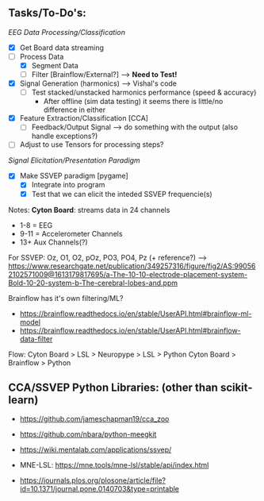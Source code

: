 ## Tasks/To-Do's:

_EEG Data Processing/Classification_
- [X] Get Board data streaming
- [ ] Process Data
  - [X] Segment Data
  - [ ] Filter [Brainflow/External?] --> **Need to Test!**
- [X] Signal Generation (harmonics) --> Vishal's code
  - [ ] Test stacked/unstacked harmonics performance (speed & accuracy)
    - After offline (sim data testing) it seems there is little/no difference in either
- [X] Feature Extraction/Classification [CCA]
  - [ ] Feedback/Output Signal --> do something with the output (also handle exceptions?)

- [ ] Adjust to use Tensors for processing steps?

_Signal Elicitation/Presentation Paradigm_
- [X] Make SSVEP paradigm [pygame]
  - [X] Integrate into program
  - [x] Test that we can elicit the inteded SSVEP frequencie(s)

Notes:
**Cyton Board**: streams data in 24 channels
- 1-8 = EEG
- 9-11 = Accelerometer Channels
- 13+ Aux Channels(?)


For SSVEP: Oz, O1, O2, pOz, PO3, PO4, Pz (+ reference?)
    --> https://www.researchgate.net/publication/349257316/figure/fig2/AS:990562102571009@1613179817695/a-The-10-10-electrode-placement-system-Bold-10-20-system-b-The-cerebral-lobes-and.ppm

Brainflow has it's own filtering/ML?
- https://brainflow.readthedocs.io/en/stable/UserAPI.html#brainflow-ml-model
- https://brainflow.readthedocs.io/en/stable/UserAPI.html#brainflow-data-filter


Flow:
Cyton Board > LSL > Neuropype > LSL > Python
Cyton Board > Brainflow > Python


## CCA/SSVEP Python Libraries: (other than scikit-learn)
- https://github.com/jameschapman19/cca_zoo
- https://github.com/nbara/python-meegkit
- https://wiki.mentalab.com/applications/ssvep/
- MNE-LSL: https://mne.tools/mne-lsl/stable/api/index.html

- https://journals.plos.org/plosone/article/file?id=10.1371/journal.pone.0140703&type=printable